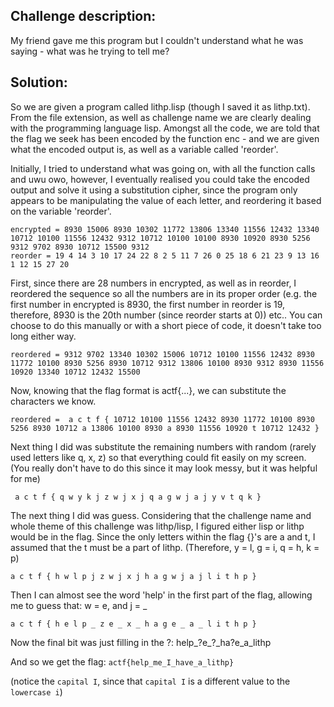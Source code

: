 ## Challenge description:
My friend gave me this program but I couldn't understand what he was saying - what was he trying to tell me?

## Solution:
So we are given a program called lithp.lisp (though I saved it as lithp.txt). From the file extension, as well as challenge name
we are clearly dealing with the programming language lisp. Amongst all the code, we are told that the flag we seek has been encoded 
by the function enc - and we are given what the encoded output is, as well as a variable called 'reorder'.

Initially, I tried to understand what was going on, with all the function calls and uwu owo, however, I eventually realised you
could take the encoded output and solve it using a substitution cipher, since the program only appears to be manipulating the value
of each letter, and reordering it based on the variable 'reorder'.

```
encrypted = 8930 15006 8930 10302 11772 13806 13340 11556 12432 13340 10712 10100 11556 12432 9312 10712 10100 10100 8930 10920 8930 5256 9312 9702 8930 10712 15500 9312
reorder = 19 4 14 3 10 17 24 22 8 2 5 11 7 26 0 25 18 6 21 23 9 13 16 1 12 15 27 20
```

First, since there are 28 numbers in encrypted, as well as in reorder, I reordered the sequence so all the numbers are in its proper
order (e.g. the first number in encrypted is 8930, the first number in reorder is 19, therefore, 8930 is the 20th number (since reorder starts at 0)) etc..
You can choose to do this manually or with a short piece of code, it doesn't take too long either way.

```
reordered = 9312 9702 13340 10302 15006 10712 10100 11556 12432 8930 11772 10100 8930 5256 8930 10712 9312 13806 10100 8930 9312 8930 11556 10920 13340 10712 12432 15500
```

Now, knowing that the flag format is actf{...}, we can substitute the characters we know.

```
reordered =  a c t f { 10712 10100 11556 12432 8930 11772 10100 8930 5256 8930 10712 a 13806 10100 8930 a 8930 11556 10920 t 10712 12432 }
```

Next thing I did was substitute the remaining numbers with random (rarely used letters like q, x, z) so that everything could fit
easily on my screen. (You really don't have to do this since it may look messy, but it was helpful for me)


```
 a c t f { q w y k j z w j x j q a g w j a j y v t q k }
```

The next thing I did was guess. Considering that the challenge name and whole theme of this challenge was lithp/lisp, I figured either lisp
or lithp would be in the flag. Since the only letters within the flag {}'s are a and t, I assumed that the t must be a part of lithp.
(Therefore, y = l, g = i, q = h, k = p)
```
a c t f { h w l p j z w j x j h a g w j a j l i t h p }
```

Then I can almost see the word 'help' in the first part of the flag, allowing me to guess that:
w = e, and j = _
```
a c t f { h e l p _ z e _ x _ h a g e _ a _ l i t h p }
```

Now the final bit was just filling in the ?:
help_?e_?_ha?e_a_lithp

And so we get the flag: `actf{help_me_I_have_a_lithp}`

(notice the `capital I`, since that `capital I` is a different value to the `lowercase i`)
